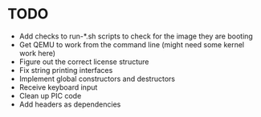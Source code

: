 # TODO

- Add checks to run-\*.sh scripts to check for the image they are booting
- Get QEMU to work from the command line (might need some kernel work here)
- Figure out the correct license structure
- Fix string printing interfaces
- Implement global constructors and destructors
- Receive keyboard input
- Clean up PIC code
- Add headers as dependencies
